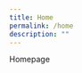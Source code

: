 ```yaml
---
title: Home
permalink: /home
description: ""
---
```

<style>
	p {margin:0 0 15px;}
	#main-content .bp-section {padding:0;}
	#main-content .bp-section-pagetitle {display:none;}
	#main-content .bp-container {width:100%;max-width:100%;padding:0!important;}
	#main-content .bp-container .row {margin:0;}
	#main-content .bp-container .col {padding:0;}
</style>



<p>Homepage</p>